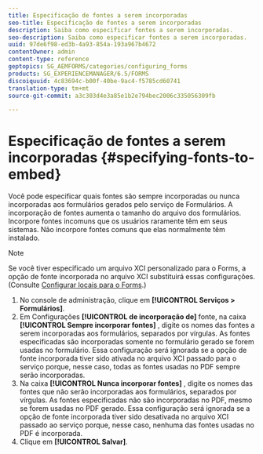 ```yaml
---
title: Especificação de fontes a serem incorporadas
seo-title: Especificação de fontes a serem incorporadas
description: Saiba como especificar fontes a serem incorporadas.
seo-description: Saiba como especificar fontes a serem incorporadas.
uuid: 97de6f98-ed3b-4a93-854a-193a967b4672
contentOwner: admin
content-type: reference
geptopics: SG_AEMFORMS/categories/configuring_forms
products: SG_EXPERIENCEMANAGER/6.5/FORMS
discoiquuid: 4c83694c-b00f-40be-9ac4-f5785cd60741
translation-type: tm+mt
source-git-commit: a3c303d4e3a85e1b2e794bec2006c335056309fb

---
```



# Especificação de fontes a serem incorporadas {#specifying-fonts-to-embed}

Você pode especificar quais fontes são sempre incorporadas ou nunca incorporadas aos formulários gerados pelo serviço de Formulários. A incorporação de fontes aumenta o tamanho do arquivo dos formulários. Incorpore fontes incomuns que os usuários raramente têm em seus sistemas. Não incorpore fontes comuns que elas normalmente têm instalado.

>[!NOTE]
>
>Se você tiver especificado um arquivo XCI personalizado para o Forms, a opção de fonte incorporada no arquivo XCI substituirá essas configurações. (Consulte [Configurar locais para o Forms](/help/forms/using/admin-help/configuring-locations-forms.md#configuring-locations-for-forms).)

1. No console de administração, clique em **[!UICONTROL Serviços > Formulários]**.
1. Em Configurações **[!UICONTROL de incorporação de]** fonte, na caixa **[!UICONTROL Sempre incorporar fontes]** , digite os nomes das fontes a serem incorporadas aos formulários, separados por vírgulas. As fontes especificadas são incorporadas somente no formulário gerado se forem usadas no formulário. Essa configuração será ignorada se a opção de fonte incorporada tiver sido ativada no arquivo XCI passado para o serviço porque, nesse caso, todas as fontes usadas no PDF sempre serão incorporadas.
1. Na caixa **[!UICONTROL Nunca incorporar fontes]** , digite os nomes das fontes que não serão incorporadas aos formulários, separados por vírgulas. As fontes especificadas não são incorporadas no PDF, mesmo se forem usadas no PDF gerado. Essa configuração será ignorada se a opção de fonte incorporada tiver sido desativada no arquivo XCI passado ao serviço porque, nesse caso, nenhuma das fontes usadas no PDF é incorporada.
1. Clique em **[!UICONTROL Salvar]**.


